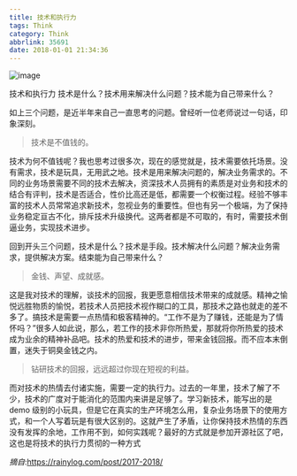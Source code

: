```yaml
---
title: 技术和执行力
tags: Think
category: Think
abbrlink: 35691
date: 2018-01-01 21:34:36
---
```

![image](http://ovi3ob9p4.bkt.clouddn.com/TIETU/CT0064.jpg)

技术和执行力
技术是什么？技术用来解决什么问题？技术能为自己带来什么？

如上三个问题，是近半年来自己一直思考的问题。曾经听一位老师说过一句话，印象深刻。

<!--more-->


> 技术是不值钱的。

技术为何不值钱呢？我也思考过很多次，现在的感觉就是，技术需要依托场景。没有需求，技术是玩具，无用武之地。技术是用来解决问题的，解决业务需求的。不同的业务场景需要不同的技术去解决，资深技术人员拥有的素质是对业务和技术的结合有评判，技术是否适合，性价比高还是低，都需要一个权衡过程。经验不够丰富的技术人员常常追求新技术，忽视业务的重要性。但也有另一个极端，为了保持业务稳定亘古不化，排斥技术升级换代。这两者都是不可取的，有时，需要技术倒逼业务，实现技术进步。

回到开头三个问题，技术是什么？技术是手段。技术解决什么问题？解决业务需求，提供解决方案。结束能为自己带来什么？

> 金钱、声望、成就感。

这是我对技术的理解，谈技术的回报，我更愿意相信技术带来的成就感。精神之愉悦远胜物质的愉悦，若技术人员把技术视作糊口的工具，那技术之路也就走的差不多了。搞技术是需要一点热情和极客精神的。“工作不是为了赚钱，还能是为了情怀吗？”很多人如此说，那么，若工作的技术非你所热爱，那就将你所热爱的技术成为业余的精神补品吧。技术的热爱和技术的进步，带来金钱回报。而不应本末倒置，迷失于铜臭金钱之内。


> 钻研技术的回报，远远超过你现在短视的利益。

而对技术的热情去付诸实施，需要一定的执行力。过去的一年里，技术了解了不少，技术的广度对于能消化的范围内来讲是足够了。学习新技术，能写出的是 demo 级别的小玩具，但是它在真实的生产环境怎么用，复杂业务场景下的使用方式，和一个人写着玩是有很大区别的。这就产生了矛盾，让你保持技术热情的东西没有发挥的余地，工作用不到，如何实践呢？最好的方式就是参加开源社区了吧，这也是将技术的执行力贯彻的一种方式

*摘自*:https://rainylog.com/post/2017-2018/
